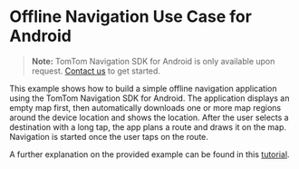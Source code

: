 # Offline Navigation Use Case for Android

> **Note:** TomTom Navigation SDK for Android is only available upon
> request. [Contact us](https://developer.tomtom.com/tomtom-sdk-for-android/request-access "Contact us") to get started.

This example shows how to build a simple offline navigation application using the TomTom Navigation SDK for Android.
The application displays an empty map first, then automatically downloads one or more map regions around the device
location and shows the location. After the user selects a destination with a long tap, the app plans a route and draws it on the map.
Navigation is started once the user taps on the route.

A further explanation on the provided example can be found in this [tutorial](https://developer.tomtom.com/navigation/android/build-a-navigation-app/building-an-offline-navigation-app).
